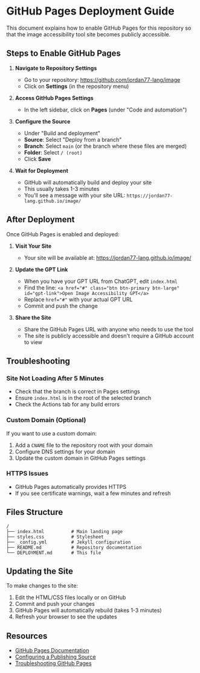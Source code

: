 # GitHub Pages Deployment Guide

This document explains how to enable GitHub Pages for this repository so that the image accessibility tool site becomes publicly accessible.

## Steps to Enable GitHub Pages

1. **Navigate to Repository Settings**
   - Go to your repository: https://github.com/jordan77-lang/image
   - Click on **Settings** (in the repository menu)

2. **Access GitHub Pages Settings**
   - In the left sidebar, click on **Pages** (under "Code and automation")

3. **Configure the Source**
   - Under "Build and deployment"
   - **Source**: Select "Deploy from a branch"
   - **Branch**: Select `main` (or the branch where these files are merged)
   - **Folder**: Select `/ (root)`
   - Click **Save**

4. **Wait for Deployment**
   - GitHub will automatically build and deploy your site
   - This usually takes 1-3 minutes
   - You'll see a message with your site URL: `https://jordan77-lang.github.io/image/`

## After Deployment

Once GitHub Pages is enabled and deployed:

1. **Visit Your Site**
   - Your site will be available at: https://jordan77-lang.github.io/image/
   
2. **Update the GPT Link**
   - When you have your GPT URL from ChatGPT, edit `index.html`
   - Find the line: `<a href="#" class="btn btn-primary btn-large" id="gpt-link">Open Image Accessibility GPT</a>`
   - Replace `href="#"` with your actual GPT URL
   - Commit and push the change

3. **Share the Site**
   - Share the GitHub Pages URL with anyone who needs to use the tool
   - The site is publicly accessible and doesn't require a GitHub account to view

## Troubleshooting

### Site Not Loading After 5 Minutes
- Check that the branch is correct in Pages settings
- Ensure `index.html` is in the root of the selected branch
- Check the Actions tab for any build errors

### Custom Domain (Optional)
If you want to use a custom domain:
1. Add a `CNAME` file to the repository root with your domain
2. Configure DNS settings for your domain
3. Update the custom domain in GitHub Pages settings

### HTTPS Issues
- GitHub Pages automatically provides HTTPS
- If you see certificate warnings, wait a few minutes and refresh

## Files Structure

```
/
├── index.html          # Main landing page
├── styles.css          # Stylesheet
├── _config.yml         # Jekyll configuration
├── README.md           # Repository documentation
└── DEPLOYMENT.md       # This file
```

## Updating the Site

To make changes to the site:
1. Edit the HTML/CSS files locally or on GitHub
2. Commit and push your changes
3. GitHub Pages will automatically rebuild (takes 1-3 minutes)
4. Refresh your browser to see the updates

## Resources

- [GitHub Pages Documentation](https://docs.github.com/en/pages)
- [Configuring a Publishing Source](https://docs.github.com/en/pages/getting-started-with-github-pages/configuring-a-publishing-source-for-your-github-pages-site)
- [Troubleshooting GitHub Pages](https://docs.github.com/en/pages/getting-started-with-github-pages/troubleshooting-jekyll-build-errors-for-github-pages-sites)
